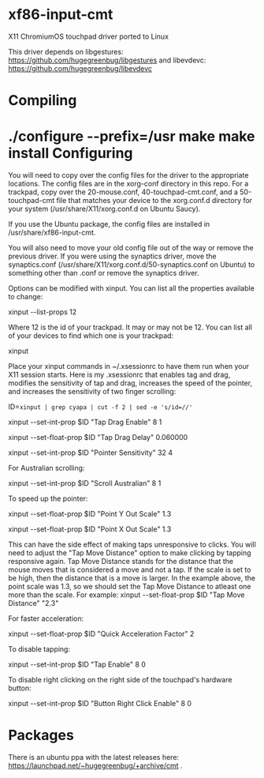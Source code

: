 xf86-input-cmt
==============

X11 ChromiumOS touchpad driver ported to Linux

This driver depends on libgestures: https://github.com/hugegreenbug/libgestures and libevdevc: https://github.com/hugegreenbug/libevdevc

Compiling
==============
./configure --prefix=/usr
make
make install 
Configuring
=============
You will need to copy over the config files for the driver to the appropriate locations.  The config files are in the xorg-conf directory in this repo.  For a trackpad, copy over the 20-mouse.conf, 40-touchpad-cmt.conf, and a 50-touchpad-cmt file that matches your device to the xorg.conf.d directory for your system (/usr/share/X11/xorg.conf.d on Ubuntu Saucy).

If you use the Ubuntu package, the config files are installed in /usr/share/xf86-input-cmt.

You will also need to move your old config file out of the way or remove the previous driver.  If you were using the synaptics driver, move the synaptics.conf (/usr/share/X11/xorg.conf.d/50-synaptics.conf on Ubuntu) to something other than .conf or remove the synaptics driver.

Options can be modified with xinput.  You can list all the properties available to change:

xinput --list-props 12

Where 12 is the id of your trackpad. It may or may not be 12.  You can list all of your devices to find which one is your trackpad:

xinput

Place your xinput commands in ~/.xsessionrc to have them run when your X11 session starts. Here is my .xsessionrc that enables tag and drag, modifies the sensitivity of tap and drag, increases the speed of the pointer, and increases the sensitivity of two finger scrolling:

ID=`xinput | grep cyapa | cut -f 2 | sed -e 's/id=//'`

xinput --set-int-prop $ID "Tap Drag Enable" 8 1

xinput --set-float-prop $ID "Tap Drag Delay" 0.060000

xinput --set-int-prop $ID "Pointer Sensitivity" 32 4


For Australian scrolling:

xinput --set-int-prop $ID "Scroll Australian" 8 1


To speed up the pointer:

xinput --set-float-prop $ID "Point Y Out Scale" 1.3

xinput --set-float-prop $ID "Point X Out Scale" 1.3

This can have the side effect of making taps unresponsive to clicks. You will need to adjust the "Tap Move Distance" option to make clicking by tapping responsive again. Tap Move Distance stands for the distance that the mouse moves that is considered a move and not a tap. If the scale is set to be high, then the distance that is a move is larger. In the example above, the point scale was 1.3, so we should set the Tap Move Distance to atleast one more than the scale. For example:
xinput --set-float-prop $ID "Tap Move Distance" "2.3"

For faster acceleration:

xinput --set-float-prop $ID "Quick Acceleration Factor" 2

To disable tapping:

xinput --set-int-prop $ID "Tap Enable" 8 0


To disable right clicking on the right side of the touchpad's hardware button:

xinput --set-int-prop $ID "Button Right Click Enable" 8 0


Packages
============
There is an ubuntu ppa with the latest releases here: https://launchpad.net/~hugegreenbug/+archive/cmt .
